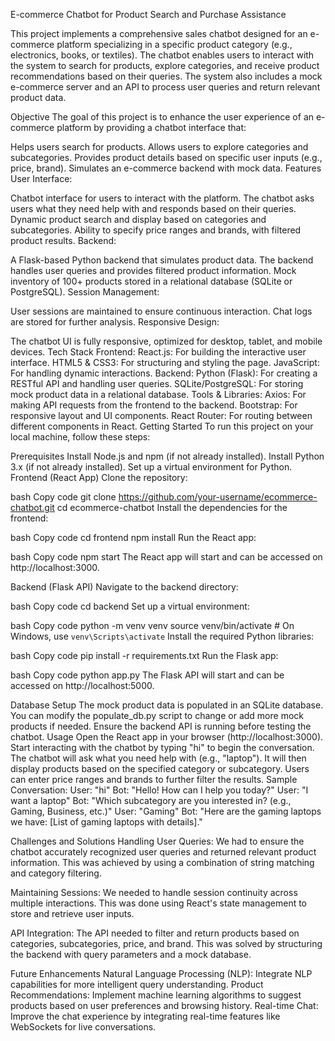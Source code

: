E-commerce Chatbot for Product Search and Purchase Assistance

This project implements a comprehensive sales chatbot designed for an e-commerce platform specializing in a specific product category (e.g., electronics, books, or textiles). The chatbot enables users to interact with the system to search for products, explore categories, and receive product recommendations based on their queries. The system also includes a mock e-commerce server and an API to process user queries and return relevant product data.

Objective
The goal of this project is to enhance the user experience of an e-commerce platform by providing a chatbot interface that:

Helps users search for products.
Allows users to explore categories and subcategories.
Provides product details based on specific user inputs (e.g., price, brand).
Simulates an e-commerce backend with mock data.
Features
User Interface:

Chatbot interface for users to interact with the platform.
The chatbot asks users what they need help with and responds based on their queries.
Dynamic product search and display based on categories and subcategories.
Ability to specify price ranges and brands, with filtered product results.
Backend:

A Flask-based Python backend that simulates product data.
The backend handles user queries and provides filtered product information.
Mock inventory of 100+ products stored in a relational database (SQLite or PostgreSQL).
Session Management:

User sessions are maintained to ensure continuous interaction.
Chat logs are stored for further analysis.
Responsive Design:

The chatbot UI is fully responsive, optimized for desktop, tablet, and mobile devices.
Tech Stack
Frontend:
React.js: For building the interactive user interface.
HTML5 & CSS3: For structuring and styling the page.
JavaScript: For handling dynamic interactions.
Backend:
Python (Flask): For creating a RESTful API and handling user queries.
SQLite/PostgreSQL: For storing mock product data in a relational database.
Tools & Libraries:
Axios: For making API requests from the frontend to the backend.
Bootstrap: For responsive layout and UI components.
React Router: For routing between different components in React.
Getting Started
To run this project on your local machine, follow these steps:

Prerequisites
Install Node.js and npm (if not already installed).
Install Python 3.x (if not already installed).
Set up a virtual environment for Python.
Frontend (React App)
Clone the repository:

bash
Copy code
git clone https://github.com/your-username/ecommerce-chatbot.git
cd ecommerce-chatbot
Install the dependencies for the frontend:

bash
Copy code
cd frontend
npm install
Run the React app:

bash
Copy code
npm start
The React app will start and can be accessed on http://localhost:3000.

Backend (Flask API)
Navigate to the backend directory:

bash
Copy code
cd backend
Set up a virtual environment:

bash
Copy code
python -m venv venv
source venv/bin/activate  # On Windows, use `venv\Scripts\activate`
Install the required Python libraries:

bash
Copy code
pip install -r requirements.txt
Run the Flask app:

bash
Copy code
python app.py
The Flask API will start and can be accessed on http://localhost:5000.

Database Setup
The mock product data is populated in an SQLite database. You can modify the populate_db.py script to change or add more mock products if needed.
Ensure the backend API is running before testing the chatbot.
Usage
Open the React app in your browser (http://localhost:3000).
Start interacting with the chatbot by typing "hi" to begin the conversation.
The chatbot will ask what you need help with (e.g., "laptop").
It will then display products based on the specified category or subcategory.
Users can enter price ranges and brands to further filter the results.
Sample Conversation:
User: "hi"
Bot: "Hello! How can I help you today?"
User: "I want a laptop"
Bot: "Which subcategory are you interested in? (e.g., Gaming, Business, etc.)"
User: "Gaming"
Bot: "Here are the gaming laptops we have: [List of gaming laptops with details]."

Challenges and Solutions
Handling User Queries: We had to ensure the chatbot accurately recognized user queries and returned relevant product information. This was achieved by using a combination of string matching and category filtering.

Maintaining Sessions: We needed to handle session continuity across multiple interactions. This was done using React's state management to store and retrieve user inputs.

API Integration: The API needed to filter and return products based on categories, subcategories, price, and brand. This was solved by structuring the backend with query parameters and a mock database.

Future Enhancements
Natural Language Processing (NLP): Integrate NLP capabilities for more intelligent query understanding.
Product Recommendations: Implement machine learning algorithms to suggest products based on user preferences and browsing history.
Real-time Chat: Improve the chat experience by integrating real-time features like WebSockets for live conversations.






